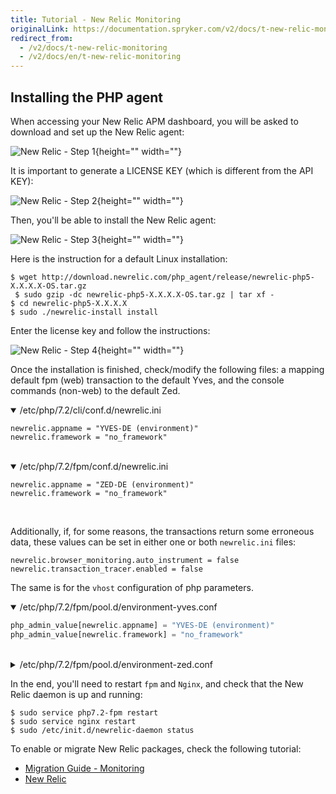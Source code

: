 ```yaml
---
title: Tutorial - New Relic Monitoring
originalLink: https://documentation.spryker.com/v2/docs/t-new-relic-monitoring
redirect_from:
  - /v2/docs/t-new-relic-monitoring
  - /v2/docs/en/t-new-relic-monitoring
---
```


## Installing the PHP agent
When accessing your New Relic APM dashboard, you will be asked to download and set up the New Relic agent:

![New Relic - Step 1](https://spryker.s3.eu-central-1.amazonaws.com/docs/Tutorials/Advanced/Tutorial+New+Relic+Monitoring/newrelic-step1.png){height="" width=""}

It is important to generate a LICENSE KEY (which is different from the API KEY):

![New Relic - Step 2](https://spryker.s3.eu-central-1.amazonaws.com/docs/Tutorials/Advanced/Tutorial+New+Relic+Monitoring/newrelic-step2.png){height="" width=""}

Then, you'll be able to install the New Relic agent:

![New Relic - Step 3](https://spryker.s3.eu-central-1.amazonaws.com/docs/Tutorials/Advanced/Tutorial+New+Relic+Monitoring/newrelic-step3.png){height="" width=""}

Here is the instruction for a default Linux installation:

```
$ wget http://download.newrelic.com/php_agent/release/newrelic-php5-X.X.X.X-OS.tar.gz
 $ sudo gzip -dc newrelic-php5-X.X.X.X-OS.tar.gz | tar xf -
$ cd newrelic-php5-X.X.X.X
$ sudo ./newrelic-install install
```
Enter the license key  and follow the instructions:

![New Relic - Step 4](https://spryker.s3.eu-central-1.amazonaws.com/docs/Tutorials/Advanced/Tutorial+New+Relic+Monitoring/newrelic-step4.png){height="" width=""}

Once the installation is finished,  check/modify the following files: a mapping default fpm (web) transaction to the default Yves, and the console commands (non-web) to the default Zed.

<details open>
<summary>/etc/php/7.2/cli/conf.d/newrelic.ini</summary>
    
```
newrelic.appname = "YVES-DE (environment)"
newrelic.framework = "no_framework"
```
    
</br>
</details>

<details open>
<summary>/etc/php/7.2/fpm/conf.d/newrelic.ini</summary>
    
```
newrelic.appname = "ZED-DE (environment)"
newrelic.framework = "no_framework"
```
 
</br>
</details>

Additionally, if, for some reasons, the transactions return some erroneous data, these values can be set in either one or both `newrelic.ini` files:

```
newrelic.browser_monitoring.auto_instrument = false
newrelic.transaction_tracer.enabled = false
```

The same is for the `vhost` configuration of php parameters.

<details open>
<summary>/etc/php/7.2/fpm/pool.d/environment-yves.conf</summary>
    
```php
php_admin_value[newrelic.appname] = "YVES-DE (environment)"
php_admin_value[newrelic.framework] = "no_framework"
```
    
</br>
</details>

<details>
<summary>/etc/php/7.2/fpm/pool.d/environment-zed.conf</summary>
    
```php
php_admin_value[newrelic.appname] = "ZED-DE (environment)"
php_admin_value[newrelic.framework] = "no_framework"
```
    
</br>
</details>

In the end, you'll need to restart `fpm` and `Nginx`, and check that the New Relic daemon is up and running:

```
$ sudo service php7.2-fpm restart
$ sudo service nginx restart
$ sudo /etc/init.d/newrelic-daemon status
```

To enable or migrate New Relic packages, check the following tutorial:

* [Migration Guide - Monitoring](/docs/scos/dev/migration-and-integration/201903.0/module-migration-guides/migration-guide-monitoring.html)
* [New Relic](/docs/scos/dev/technology-partners/201903.0/operational-tools-monitoring-legal-etc/new-relic.html)

<!-- Last review date: Jun 20, 2019 -by Fabrizio Ciacchi, Yuliia Boiko-->
